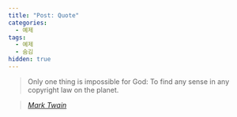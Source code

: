```yaml
---
title: "Post: Quote"
categories:
  - 예제
tags:
  - 예제
  - 숨김
hidden: true
---
```


> Only one thing is impossible for God: To find any sense in any copyright law on the planet.
  
> <cite><a href="http://www.brainyquote.com/quotes/quotes/m/marktwain163473.html">Mark Twain</a></cite>